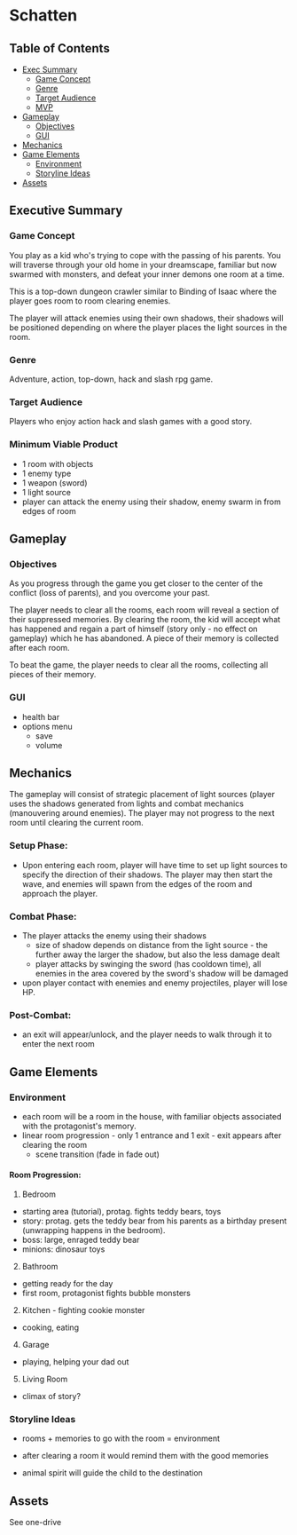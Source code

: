 # Schatten


## Table of Contents  
- [Exec Summary](#executive-summary)  
  - [Game Concept](#game-concept)
  - [Genre](#genre)
  - [Target Audience](#target-audience)
  - [MVP](#minimum-viable-product)
- [Gameplay](#gameplay) 
  - [Objectives](#objectives)
  - [GUI](#gui)
- [Mechanics](#mechanics)
- [Game Elements](#game-elements)
  - [Environment](#environment)
  - [Storyline Ideas](#storyline-ideas)
- [Assets](#assets)

## Executive Summary
### Game Concept
You play as a kid who's trying to cope with the passing of his parents. You will traverse through your old home in your dreamscape, familiar but now swarmed with monsters, and defeat your inner demons one room at a time.

This is a top-down dungeon crawler similar to Binding of Isaac where the player goes room to room clearing enemies. 

The player will attack enemies using their own shadows, their shadows will be positioned depending on where the player places the light sources in the room.

### Genre
Adventure, action, top-down, hack and slash rpg game.

### Target Audience
Players who enjoy action hack and slash games with a good story.

### Minimum Viable Product
- 1 room with objects
- 1 enemy type
- 1 weapon (sword)
- 1 light source
- player can attack the enemy using their shadow, enemy swarm in from edges of room

## Gameplay
### Objectives
As you progress through the game you get closer to the center of the conflict (loss of parents), and you overcome your past. 

The player needs to clear all the rooms, each room will reveal a section of their suppressed memories. By clearing the room, the kid will accept what has happened and regain a part of himself (story only - no effect on gameplay) which he has abandoned. A piece of their memory is collected after each room.

To beat the game, the player needs to clear all the rooms, collecting all pieces of their memory.

### GUI
- health bar
- options menu
  - save
  - volume

## Mechanics
The gameplay will consist of strategic placement of light sources (player uses the shadows generated from lights and combat mechanics (manouvering around enemies). The player may not progress to the next room until clearing the current room.

### Setup Phase:
- Upon entering each room, player will have time to set up light sources to specify the direction of their shadows. The player may then start the wave, and enemies will spawn from the edges of the room and approach the player.

### Combat Phase:
- The player attacks the enemy using their shadows 
  - size of shadow depends on distance from the light source - the further away the larger the shadow, but also the less damage dealt
  - player attacks by swinging the sword (has cooldown time), all enemies in the area covered by the sword's shadow will be damaged
- upon player contact with enemies and enemy projectiles, player will lose HP.

### Post-Combat:
- an exit will appear/unlock, and the player needs to walk through it to enter the next room


## Game Elements
### Environment
- each room will be a room in the house, with familiar objects associated with the protagonist's memory. 
- linear room progression - only 1 entrance and 1 exit - exit appears after clearing the room
  - scene transition (fade in fade out)

#### Room Progression:
1. Bedroom
  - starting area (tutorial), protag. fights teddy bears, toys
  - story: protag. gets the teddy bear from his parents as a birthday present (unwrapping happens in the bedroom).
  - boss: large, enraged teddy bear
  - minions: dinosaur toys
2. Bathroom 
  - getting ready for the day
  - first room, protagonist fights bubble monsters
2. Kitchen - fighting cookie monster
  - cooking, eating
4. Garage
  - playing, helping your dad out
5. Living Room
  - climax of story?


### Storyline Ideas
- rooms + memories to go with the room = environment

- after clearing a room it would remind them with the good memories
- animal spirit will guide the child to the destination

## Assets
See one-drive


